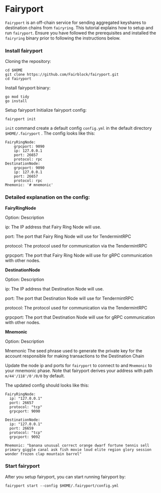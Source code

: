 # Fairyport

`Fairyport` is an off-chain service for sending aggregated keyshares to destination chains from `fairyring`. This tutorial explains how to setup and run `fairyport`. Ensure you have followed the prerequisites and installed the `fairyring` binary prior to following the instructions below.

### Install fairyport

Cloning the repository:

```
cd $HOME
git clone https://github.com/Fairblock/fairyport.git
cd fairyport
```

Install fairyport binary:

```
go mod tidy
go install
```

Setup fairyport Initialize fairyport config:

```
fairyport init
```

`init` command create a default config `config.yml` in the default directory `$HOME/.fairyport` . The config looks like this:

```
FairyRingNode:
    grpcport: 9090
    ip: 127.0.0.1
    port: 26657
    protocol: rpc
DestinationNode:
    grpcport: 9090
    ip: 127.0.0.1
    port: 26657
    protocol: rpc
Mnemonic: '# mnemonic'
```

### Detailed explanation on the config:

**FairyRingNode**

Option: Description

ip: The IP address that Fairy Ring Node will use.

port: The port that Fairy Ring Node will use for TendermintRPC

protocol: The protocol used for communication via the TendermintRPC

grpcport: The port that Fairy Ring Node will use for gRPC communication with other nodes.

**DestinationNode**

Option: Description

ip: The IP address that Destination Node will use.

port: The port that Destination Node will use for TendermintRPC

protocol: The protocol used for communication via the TendermintRPC

grpcport: The port that Destination Node will use for gRPC communication with other nodes.

**Mnemonic**

Option: Description

Mnemonic The seed phrase used to generate the private key for the account responsible for making transactions to the Destination Chain

Update the node ip and ports for `fairyport` to connect to and `Mnemonic` to your mnemonic phase. Note that fairyport derives your address with path `m/44'/118'/0'/0/0` by default.

The updated config should looks like this:

```
FairyRingNode:
  ip: "127.0.0.1"
  port: 26657
  protocol: "tcp"
  grpcport: 9090

DestinationNode:
  ip: "127.0.0.1"
  port: 26659
  protocol: "tcp"
  grpcport: 9092

Mnemonic: "banana unusual correct orange dwarf fortune tennis sell primary giggle canal ask fish movie loud elite region glory session wonder frozen clap mountain barrel"
```

### Start fairyport

After you setup fairyport, you can start running fairyport by:

```
fairyport start --config $HOME/.fairyport/config.yml
```

